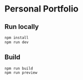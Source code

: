 # Personal Portfolio 

## Run locally
```bash
npm install
npm run dev
```

## Build
```bash
npm run build
npm run preview
```
